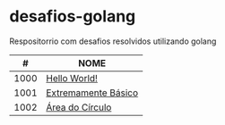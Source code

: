 # desafios-golang
Respositorrio com desafios resolvidos utilizando golang


| #     |  NOME                                                   |
| ----- | ------------------------------------------------------- |
| 1000  | [Hello World!](internal/desafio-1000/README.md)         |
| 1001  | [Extremamente Básico](internal/desafio-1001/README.md)  |
| 1002  | [Área do Círculo](internal/desafio-1002/README.md)  |


